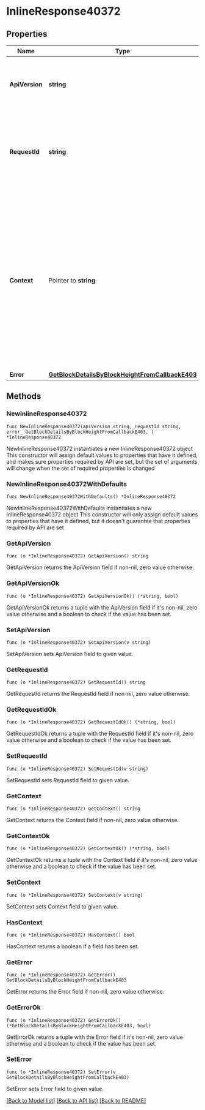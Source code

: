 # InlineResponse40372

## Properties

Name | Type | Description | Notes
------------ | ------------- | ------------- | -------------
**ApiVersion** | **string** | Specifies the version of the API that incorporates this endpoint. | 
**RequestId** | **string** | Defines the ID of the request. The &#x60;requestId&#x60; is generated by Crypto APIs and it&#39;s unique for every request. | 
**Context** | Pointer to **string** | In batch situations the user can use the context to correlate responses with requests. This property is present regardless of whether the response was successful or returned as an error. &#x60;context&#x60; is specified by the user. | [optional] 
**Error** | [**GetBlockDetailsByBlockHeightFromCallbackE403**](GetBlockDetailsByBlockHeightFromCallbackE403.md) |  | 

## Methods

### NewInlineResponse40372

`func NewInlineResponse40372(apiVersion string, requestId string, error_ GetBlockDetailsByBlockHeightFromCallbackE403, ) *InlineResponse40372`

NewInlineResponse40372 instantiates a new InlineResponse40372 object
This constructor will assign default values to properties that have it defined,
and makes sure properties required by API are set, but the set of arguments
will change when the set of required properties is changed

### NewInlineResponse40372WithDefaults

`func NewInlineResponse40372WithDefaults() *InlineResponse40372`

NewInlineResponse40372WithDefaults instantiates a new InlineResponse40372 object
This constructor will only assign default values to properties that have it defined,
but it doesn't guarantee that properties required by API are set

### GetApiVersion

`func (o *InlineResponse40372) GetApiVersion() string`

GetApiVersion returns the ApiVersion field if non-nil, zero value otherwise.

### GetApiVersionOk

`func (o *InlineResponse40372) GetApiVersionOk() (*string, bool)`

GetApiVersionOk returns a tuple with the ApiVersion field if it's non-nil, zero value otherwise
and a boolean to check if the value has been set.

### SetApiVersion

`func (o *InlineResponse40372) SetApiVersion(v string)`

SetApiVersion sets ApiVersion field to given value.


### GetRequestId

`func (o *InlineResponse40372) GetRequestId() string`

GetRequestId returns the RequestId field if non-nil, zero value otherwise.

### GetRequestIdOk

`func (o *InlineResponse40372) GetRequestIdOk() (*string, bool)`

GetRequestIdOk returns a tuple with the RequestId field if it's non-nil, zero value otherwise
and a boolean to check if the value has been set.

### SetRequestId

`func (o *InlineResponse40372) SetRequestId(v string)`

SetRequestId sets RequestId field to given value.


### GetContext

`func (o *InlineResponse40372) GetContext() string`

GetContext returns the Context field if non-nil, zero value otherwise.

### GetContextOk

`func (o *InlineResponse40372) GetContextOk() (*string, bool)`

GetContextOk returns a tuple with the Context field if it's non-nil, zero value otherwise
and a boolean to check if the value has been set.

### SetContext

`func (o *InlineResponse40372) SetContext(v string)`

SetContext sets Context field to given value.

### HasContext

`func (o *InlineResponse40372) HasContext() bool`

HasContext returns a boolean if a field has been set.

### GetError

`func (o *InlineResponse40372) GetError() GetBlockDetailsByBlockHeightFromCallbackE403`

GetError returns the Error field if non-nil, zero value otherwise.

### GetErrorOk

`func (o *InlineResponse40372) GetErrorOk() (*GetBlockDetailsByBlockHeightFromCallbackE403, bool)`

GetErrorOk returns a tuple with the Error field if it's non-nil, zero value otherwise
and a boolean to check if the value has been set.

### SetError

`func (o *InlineResponse40372) SetError(v GetBlockDetailsByBlockHeightFromCallbackE403)`

SetError sets Error field to given value.



[[Back to Model list]](../README.md#documentation-for-models) [[Back to API list]](../README.md#documentation-for-api-endpoints) [[Back to README]](../README.md)


